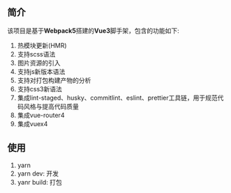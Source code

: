 ## 简介
该项目是基于**Webpack5**搭建的**Vue3**脚手架，包含的功能如下:

1. 热模块更新(HMR)
2. 支持scss语法
3. 图片资源的引入
4. 支持js新版本语法
5. 支持对打包构建产物的分析
6. 支持css3新语法
7. 集成lint-staged、husky、commitlint、eslint、prettier工具链，用于规范代码风格与提高代码质量
8. 集成vue-router4
9. 集成vuex4

## 使用
1. yarn
2. yarn dev: 开发
3. yanr build: 打包
